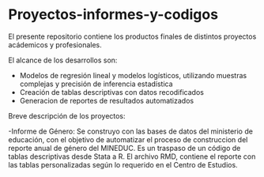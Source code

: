 # Proyectos-informes-y-codigos
El presente repositorio contiene los productos finales de distintos proyectos acádemicos y profesionales.

El alcance de los desarrollos son:
- Modelos de regresión lineal y modelos logísticos, utilizando muestras complejas y precisión de inferencia estadística
- Creación de tablas descriptivas con datos recodificados
- Generacion de reportes de resultados automatizados


Breve descripción de los proyectos:

-Informe de Género: Se construyo con las bases de datos del ministerio de educación, con el objetivo de automatizar el proceso de construccion del reporte anual de                         género del MINEDUC. 
                    Es un traspaso de un código de tablas descriptivas desde Stata a R.
                    El archivo RMD, contiene el reporte con las tablas personalizadas según lo requerido en el Centro de Estudios.

